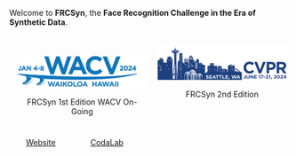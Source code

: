 <link rel="stylesheet" href="/css/style.css">

Welcome to **FRCSyn**, the **Face Recognition Challenge in the Era of Synthetic Data**.

<div style="display: flex; flex-direction: row;">
    <div style="flex: 50%; padding: 15px; padding-top:25px">
        <p align="center">
            <a href="WACV2024.html">
                <img src="/assets/images/WACV-Logo_2024-1024x243.png" alt="WACV2024" width="100%">
            </a>
        </p>
        <p align="center" style="padding-top:2px">
            FRCSyn 1st Edition WACV On-Going
        </p>
        <div style="display: flex; flex-direction: row;">
            <div style="flex: 50%; padding: 15px; padding-top:25px">
                <a href="WACV2024.html" class="btn">Website</a>
            </div>
            <div style="flex: 50%; padding: 15px; padding-top:25px">
                <a href="https://codalab.lisn.upsaclay.fr/competitions/15485" class="btn">CodaLab</a>
            </div>
        </div>
    </div>
    <div style="flex: 50%; padding: 5px;">
        <p align="center">
            <a href="CVPR2024.html">
                <img src="/assets/images/cvpr_banner_homepage-cropped.png" alt="CVPR2024" width="100%">
            </a>
        </p>
        <p align="center">
            FRCSyn 2nd Edition
        </p>
    </div>
</div>
